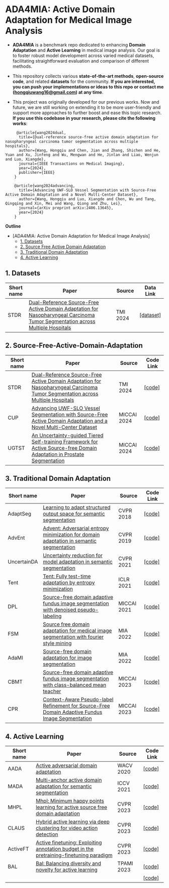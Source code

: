 # ADA4MIA: Active Domain Adaptation for Medical Image Analysis

* **ADA4MIA** is a benchmark repo dedicated to enhancing **Domain Adaptation** and **Active Learning** in medical image analysis. Our goal is to foster robust model development across varied medical datasets, facilitating straightforward evaluation and comparison of different methods.

* This repository collects various **state-of-the-art methods**, **open-source code**, and related **datasets** for the community. **If you are interested, you can push your implementations or ideas to this repo or contact me (hongqiuwang16@gmail.com) at any time**.

* This project was originally developed for our previous works. Now and future, we are still working on extending it to be more user-friendly and support more approaches to further boost and ease this topic research. **If you use this codebase in your research, please cite the following works**:
```
     @article{wang2024dual,
      title={Dual-reference source-free active domain adaptation for nasopharyngeal carcinoma tumor segmentation across multiple hospitals},
      author={Wang, Hongqiu and Chen, Jian and Zhang, Shichen and He, Yuan and Xu, Jinfeng and Wu, Mengwan and He, Jinlan and Liao, Wenjun and Luo, Xiangde},
      journal={IEEE Transactions on Medical Imaging},
      year={2024},
      publisher={IEEE}
    }
  
    @article{wang2024advancing,
      title={Advancing UWF-SLO Vessel Segmentation with Source-Free Active Domain Adaptation and a Novel Multi-Center Dataset},
      author={Wang, Hongqiu and Luo, Xiangde and Chen, Wu and Tang, Qingqing and Xin, Mei and Wang, Qiong and Zhu, Lei},
      journal={arXiv preprint arXiv:2406.13645},
      year={2024}
    }
```

**Outline**

- [ADA4MIA: Active Domain Adaptation for Medical Image Analysis]
  - [1. Datasets](#1-datasets)
  - [2. Source Free Active Domain Adaptation](#2-source-free-active-domain-adaptation)
  - [3. Traditional Domain Adaptation](#3-traditional-domain-adaptation)
  - [4. Active Learning](#4-active-learning)


## 1. Datasets

| Short name | Paper | Source | Data Link  |
| --- | --- | --- | --- |
| STDR | [Dual-Reference Source-Free Active Domain Adaptation for Nasopharyngeal Carcinoma Tumor Segmentation across Multiple Hospitals](https://ieeexplore.ieee.org/abstract/document/10553522) | TMI 2024 | [[dataset]](https://github.com/whq-xxh/SFADA-GTV-Seg) |

## 2. Source-Free-Active-Domain-Adaptation

| Short name | Paper | Source | Code Link  |
| --- | --- | --- | --- |
| STDR | [Dual-Reference Source-Free Active Domain Adaptation for Nasopharyngeal Carcinoma Tumor Segmentation across Multiple Hospitals](https://ieeexplore.ieee.org/abstract/document/10553522) | TMI 2024 | [[code]](https://github.com/whq-xxh/SFADA-GTV-Seg)  |
| CUP | [Advancing UWF-SLO Vessel Segmentation with Source-Free Active Domain Adaptation and a Novel Multi-Center Dataset](https://arxiv.org/abs/2406.13645) | MICCAI 2024 | [[code]](https://github.com/whq-xxh/SFADA-UWF-SLO)  |
| UGTST | [An Uncertainty-guided Tiered Self-training Framework for Active Source-free Domain Adaptation in Prostate Segmentation](https://arxiv.org/abs/2407.02893) | MICCAI 2024 | [[code]](https://github.com/HiLab-git/UGTST)  |

## 3. Traditional Domain Adaptation
| Short name | Paper | Source | Code Link  |
| --- | --- | --- | --- |
| AdaptSeg | [Learning to adapt structured output space for semantic segmentation](https://openaccess.thecvf.com/content_cvpr_2018/html/Tsai_Learning_to_Adapt_CVPR_2018_paper.html) | CVPR 2018 | [[code]](https://github.com/wasidennis/AdaptSegNet)  |
| AdvEnt | [Advent: Adversarial entropy minimization for domain adaptation in semantic segmentation](https://openaccess.thecvf.com/content_CVPR_2019/html/Vu_ADVENT_Adversarial_Entropy_Minimization_for_Domain_Adaptation_in_Semantic_Segmentation_CVPR_2019_paper.html) | CVPR 2019 | [[code]](https://github.com/valeoai/ADVENT) |
| UncertainDA | [Uncertainty reduction for model adaptation in semantic segmentation](https://openaccess.thecvf.com/content/CVPR2021/html/S_Uncertainty_Reduction_for_Model_Adaptation_in_Semantic_Segmentation_CVPR_2021_paper.html?ref=https://githubhelp.com) | CVPR 2021 | [[code]](https://github.com/idiap/model-uncertainty-for-adaptation)  |
| Tent | [Tent: Fully test-time adaptation by entropy minimization](https://arxiv.org/abs/2006.10726) | ICLR 2021 | [[code]](https://github.com/DequanWang/tent)  |
| DPL | [Source-free domain adaptive fundus image segmentation with denoised pseudo-labeling](https://link.springer.com/chapter/10.1007/978-3-030-87240-3_22) | MICCAI 2021 | [[code]](https://github.com/cchen-cc/SFDA-DPL)  |
| FSM | [Source free domain adaptation for medical image segmentation with fourier style mining](https://www.sciencedirect.com/science/article/abs/pii/S1361841522001049) | MIA 2022 | [[code]](https://github.com/CityU-AIM-Group/SFDA-FSM)  |
| AdaMI | [Source-free domain adaptation for image segmentation](https://www.sciencedirect.com/science/article/abs/pii/S1361841522002456) | MIA 2022 | [[code]](https://github.com/mathilde-b/SFDA)  |
| CBMT | [Source-free domain adaptive fundus image segmentation with class-balanced mean teacher](https://link.springer.com/chapter/10.1007/978-3-031-43907-0_65) | MICCAI 2023 | [[code]](https://github.com/lloongx/SFDA-CBMT)  |
| CPR | [Context-Aware Pseudo-label Refinement for Source-Free Domain Adaptive Fundus Image Segmentation](https://link.springer.com/chapter/10.1007/978-3-031-43990-2_58) | MICCAI 2023 | [[code]](https://github.com/xmed-lab/CPR)  |

## 4. Active Learning
| Short name | Paper | Source | Code Link  |
| --- | --- | --- | --- |
| AADA | [Active adversarial domain adaptation](https://openaccess.thecvf.com/content_WACV_2020/html/Su_Active_Adversarial_Domain_Adaptation_WACV_2020_paper.html) | WACV 2020 | [[code]]()  |
| MADA | [Multi-anchor active domain adaptation for semantic segmentation](https://openaccess.thecvf.com/content/ICCV2021/html/Ning_Multi-Anchor_Active_Domain_Adaptation_for_Semantic_Segmentation_ICCV_2021_paper.html) | ICCV 2021 | [[code]]()  |
| MHPL | [Mhpl: Minimum happy points learning for active source free domain adaptation](http://openaccess.thecvf.com/content/CVPR2023/html/Wang_MHPL_Minimum_Happy_Points_Learning_for_Active_Source_Free_Domain_CVPR_2023_paper.html) | CVPR 2023 | [[code]](https://github.com/munanning/MADA)  |
| CLAUS | [Hybrid active learning via deep clustering for video action detection](https://openaccess.thecvf.com/content/CVPR2023/html/Rana_Hybrid_Active_Learning_via_Deep_Clustering_for_Video_Action_Detection_CVPR_2023_paper.html) | CVPR 2023 | [[code]](https://github.com/aayushjr/HybridCLAUS)  |
| ActiveFT | [Active finetuning: Exploiting annotation budget in the pretraining-finetuning paradigm](https://github.com/yichen928/ActiveFT) | CVPR 2023 | [[code]](https://github.com/yichen928/ActiveFT)  |
| BAL | [Bal: Balancing diversity and novelty for active learning](https://ieeexplore.ieee.org/abstract/document/10372131) | TPAMI 2023 | [[code]](https://github.com/dvlab-research/BAL)  |
|  | []() |  | [[code]]()  |

